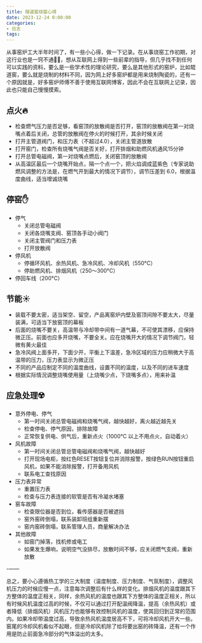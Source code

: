 ```yaml
---
title: 隧道窑烧窑心得
date: 2023-12-24 0:00:00
categories:
- 日志
tags:
---
```


从事窑炉工大半年时间了，有一些小心得，做一下记录。在从事烧窑工作初期，对这行业也是一窍不通😵‍💫，想从互联网上得到一些前辈的指导，但几乎找不到任何可以实践的资料，要么是一些学术性的理论研究，要么是其他形式的窑炉，比如辊道窑，要么就是烧制的材料不同，因为网上好多窑炉都是用来烧制陶瓷的，还有一个原因就是，好多窑炉师傅不善于使用互联网博客，因此不会在互联网上记录，因此也只能自己慢慢摸索。

## 点火🔥
* 检查燃气压力是否足够，看窑顶的放散阀是否打开，窑顶的放散阀在第一对烧嘴点着后关闭，总管的放散阀在停火的时候打开，其余时候关闭
* 打开主管道阀门，和压力表（不超过4.0），关闭主管道放散
* 打开窑门，检查所有烧嘴气阀是否关好，打开排烟和助燃风机通风15分钟 <!-- more -->
* 打开总管电磁阀，第一对烧嘴点燃后，关闭窑顶的放散阀
* 从高温区最后一个烧嘴开始点，隔一个点一个，把火焰调成蓝紫色（专家说助燃风调整的方法是，在燃气开到最大的情况下调节），调节压差到 6.0，根据温度曲线，适当增诚烧嘴

## 停窑✋
* 停气
    * 关闭总管电磁阀
    * 关闭各烧嘴支阀、窑顶各手动小阀门
    * 关闭主管阀门和压力表
    * 打开放散阀
* 停风机
    * 停循环风机、余热风机、急冷风机、冷却风机（550°C）
    * 停助燃风机、排烟风机（250～300°C）
* 停回车线（200°C）

## 节能☀️
* 装载不要太密，适当架空、留空，产品离窑炉内壁及窑顶间隙不要太大，尽量装满，可适当下放窑顶的幕板
* 后面的烧嘴不要关，高温带与冷却带中间有一道气幕，不可使其漂移，应保持微正压。前面也应多开烧嘴，不要全关。应在烧嘴开大的情况下调节阀门，轻微有黄火最佳
* 急冷风阀上面多开，下面少开，平衡上下温差，急冷区域的压力应稍微大于高温带的压力，压力表显示为微正压
* 不同的产品应制定不同的温度曲线，设置不同的温度，以及不同的进车速度
* 根据实际情況调整烧嘴使用量（上烧嘴少点，下烧嘴多点），用来补温

## 应急处理☢️

* 意外停电、停气
    * 第一时间关闭总管电磁阀和烧嘴气阀，越快越好，离火越近越先关
    * 检查停电、停气原因，排除故障
    * 正常恢复供电、供气后，重新点火（1000°C 以上不用点火，自动着火）
* 风机故障
    * 第一时间关闭总管总管电磁阀和烧嘴气阀，越快越好
    * 打开现场电柜，按红色RESET按钮复位并消除报警，按绿色RUN按钮重启风机，如果不能消除报警，打开备用风机
    * 联系电工查找原因
* 压力表异常
    * 重置压力表
    * 检查与压力表连接的软管是否有冷凝水堵塞
* 窑车故障
    * 检查限位器是否到位，看传感器是否被遮挡
    * 窑外窑砖倒塌，联系装卸班组重新摆
    * 窑内窑砖倒塌，联系管理人员，商量解决办法
* 其他故障
    * 如窑门掉落，找机修或电工
    * 如果发生爆响，说明空气没排尽，放散时间不够，应关闭燃气支阀，重新放散

-——

总之，要小心遵循热工学的三大制度（温度制度、压力制度、气氛制度），调整风机压力的时候应慢一点，注意每次调整后有什么样的变化。排烟风机的温度跟其下方整体的温度正相关，同样，余热风机的温度也跟其下方整体的温度正相关，所以有时候风机温度过高的时候，不仅可以通过打开配温阀降温，提高（余热风机）或者降低（排烟风机）风机压力也能够有效控制风机的温度，使其回归到正常的范围内。如果冷却带温度过高，导致余热风机温度居高不下，可将冷却风机开大一些。
窑尾的冷却风机看似不起眼，但是冷却风机除了给将要出窑的砖降温，还有一个作用是防止前面急冷部分的气体溢出的太多。
